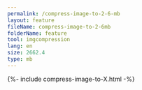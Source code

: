 ```yaml
---
permalink: /compress-image-to-2-6-mb
layout: feature
fileName: compress-image-to-2-6mb
folderName: feature
tool: imgcompression
lang: en
size: 2662.4
type: mb
---
```


{%- include compress-image-to-X.html -%}
